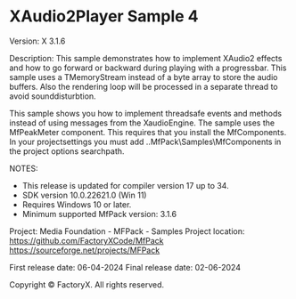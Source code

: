 # XAudio2Player Sample 4

Version: X 3.1.6

Description:
  This sample demonstrates how to implement XAudio2 effects and
  how to go forward or backward during playing with a progressbar.
  This sample uses a TMemoryStream instead of a byte array to store the audio buffers.
  Also the rendering loop will be processed in a separate thread to avoid sounddisturbtion. 

This sample shows you how to implement threadsafe events and methods instead of using messages from the XaudioEngine.
The sample uses the MfPeakMeter component. This requires that you install the MfComponents.
In your projectsettings you must add ..MfPack\Samples\MfComponents in the project options searchpath.  

NOTES:
 - This release is updated for compiler version 17 up to 34.
 - SDK version 10.0.22621.0 (Win 11)
 - Requires Windows 10 or later.
 - Minimum supported MfPack version: 3.1.6

Project: Media Foundation - MFPack - Samples
Project location: https://github.com/FactoryXCode/MfPack
                  https://sourceforge.net/projects/MFPack

First release date: 06-04-2024
Final release date: 02-06-2024

Copyright © FactoryX. All rights reserved.

